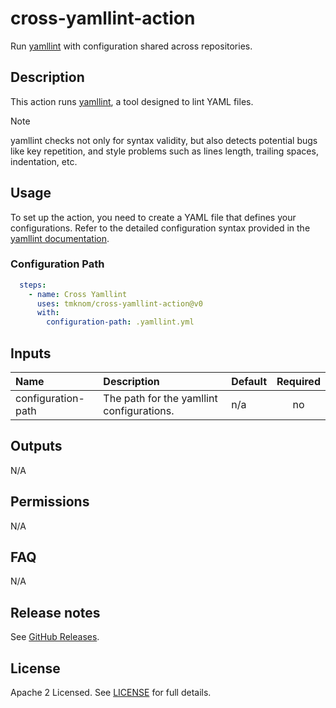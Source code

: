 # cross-yamllint-action

Run [yamllint][yamllint] with configuration shared across repositories.

<!-- actdocs start -->

## Description

This action runs [yamllint][yamllint], a tool designed to lint YAML files.

> [!NOTE]
> yamllint checks not only for syntax validity,
> but also detects potential bugs like key repetition,
> and style problems such as lines length, trailing spaces, indentation, etc.

## Usage

To set up the action, you need to create a YAML file that defines your configurations.
Refer to the detailed configuration syntax provided in the [yamllint documentation][yamllint_docs].

### Configuration Path

```yaml
  steps:
    - name: Cross Yamllint
      uses: tmknom/cross-yamllint-action@v0
      with:
        configuration-path: .yamllint.yml
```

## Inputs

| Name | Description | Default | Required |
| :--- | :---------- | :------ | :------: |
| configuration-path | The path for the yamllint configurations. | n/a | no |

## Outputs

N/A

<!-- actdocs end -->

## Permissions

N/A

## FAQ

N/A

## Release notes

See [GitHub Releases][releases].

## License

Apache 2 Licensed. See [LICENSE](LICENSE) for full details.

[yamllint]: https://github.com/adrienverge/yamllint
[yamllint_docs]: https://yamllint.readthedocs.io/en/stable/rules.html
[releases]: https://github.com/tmknom/cross-yamllint-action/releases
